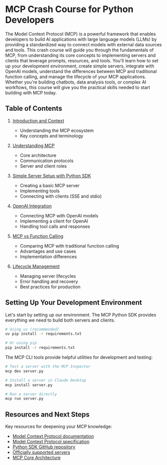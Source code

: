 # MCP Crash Course for Python Developers

The Model Context Protocol (MCP) is a powerful framework that enables developers to build AI applications with large language models (LLMs) by providing a standardized way to connect models with external data sources and tools. This crash course will guide you through the fundamentals of MCP, from understanding its core concepts to implementing servers and clients that leverage prompts, resources, and tools. You'll learn how to set up your development environment, create simple servers, integrate with OpenAI models, understand the differences between MCP and traditional function calling, and manage the lifecycle of your MCP applications. Whether you're building chatbots, data analysis tools, or complex AI workflows, this course will give you the practical skills needed to start building with MCP today.

## Table of Contents

1. [Introduction and Context](./1-introduction-and-context/README.md)
   - Understanding the MCP ecosystem
   - Key concepts and terminology

2. [Understanding MCP](./2-understanding-mcp/README.md)
   - Core architecture
   - Communication protocols
   - Server and client roles

3. [Simple Server Setup with Python SDK](./3-simple-server-setup/README.md)
   - Creating a basic MCP server
   - Implementing tools
   - Connecting with clients (SSE and stdio)

4. [OpenAI Integration](./4-openai-integration/README.md)
   - Connecting MCP with OpenAI models
   - Implementing a client for OpenAI
   - Handling tool calls and responses

5. [MCP vs Function Calling](./5-mcp-vs-function-calling/README.md)
   - Comparing MCP with traditional function calling
   - Advantages and use cases
   - Implementation differences

6. [Lifecycle Management](./6-lifecycle-management/README.md)
   - Managing server lifecycles
   - Error handling and recovery
   - Best practices for production

## Setting Up Your Development Environment

Let's start by setting up our environment. The MCP Python SDK provides everything we need to build both servers and clients.

```bash
# Using uv (recommended)
uv pip install -r requirements.txt

# Or using pip
pip install -r requirements.txt
```

The MCP CLI tools provide helpful utilities for development and testing:

```bash
# Test a server with the MCP Inspector
mcp dev server.py

# Install a server in Claude Desktop
mcp install server.py

# Run a server directly
mcp run server.py
```

## Resources and Next Steps

Key resources for deepening your MCP knowledge:

- [Model Context Protocol documentation](https://modelcontextprotocol.io)
- [Model Context Protocol specification](https://spec.modelcontextprotocol.io)
- [Python SDK GitHub repository](https://github.com/modelcontextprotocol/python-sdk)
- [Officially supported servers](https://github.com/modelcontextprotocol/servers)
- [MCP Core Architecture](https://modelcontextprotocol.io/docs/concepts/architecture)
